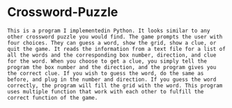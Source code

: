 # Crossword-Puzzle
	This is a program I implementedin Python. It looks similar to any other crossword puzzle you would find. The game prompts the user with four choices. They can guess a word, show the grid, show a clue, or quit the game. It reads the information from a text file for a list of all the words and the corresponding box number, direction, and clue for the word. When you choose to get a clue, you simply tell the program the box number and the direction, and the program gives you the correct clue. If you wish to guess the word, do the same as before, and plug in the number and direction. If you guess the word correctly, the program will fill the grid with the word. This program uses multiple function that work with each other to fulfill the correct function of the game.
